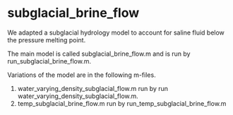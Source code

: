 # subglacial_brine_flow
We adapted a subglacial hydrology model to account for saline fluid below the pressure melting point. 

The main model is called subglacial_brine_flow.m and is run by run_subglacial_brine_flow.m. 

Variations of the model are in the following m-files. 
  1. water_varying_density_subglacial_flow.m run by run water_varying_density_subglacial_flow.m.
  2. temp_subglacial_brine_flow.m run by run_temp_subglacial_brine_flow.m

